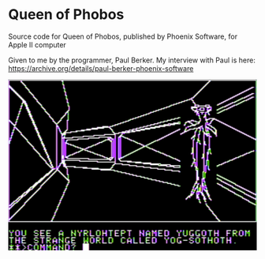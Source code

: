 # Queen of Phobos
Source code for Queen of Phobos, published by Phoenix Software, for Apple II computer

Given to me by the programmer, Paul Berker. My interview with Paul is here: https://archive.org/details/paul-berker-phoenix-software

![screenshot](phobos-screenshot.png)
